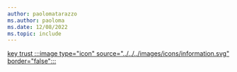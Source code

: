 ```yaml
---
author: paolomatarazzo
ms.author: paoloma
ms.date: 12/08/2022
ms.topic: include
---
```


[key trust :::image type="icon" source="../../../images/icons/information.svg" border="false":::](../identity-protection/hello-for-business/hello-how-it-works-technology.md#key-trust "This trust type uses a raw key to authenticate the users to Active Directory. It's not required to issue certificates to users, but it's required to deploy certificates to domain controllers")